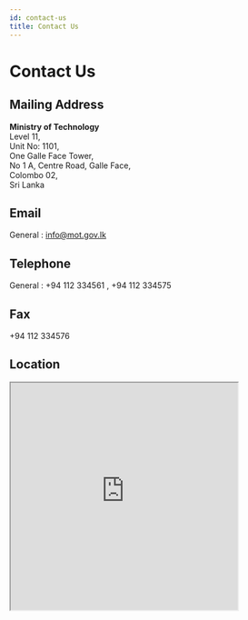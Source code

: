 ```yaml
---
id: contact-us
title: Contact Us
---
```


# Contact Us

## Mailing Address

**Ministry of Technology**  
Level 11,  
Unit No: 1101,  
One Galle Face Tower,  
No 1 A, Centre Road, Galle Face,  
Colombo 02,  
Sri Lanka

## Email

General : info@mot.gov.lk

## Telephone

General : +94 112 334561 , +94 112 334575

<!-- Co-ordinator to the secretary : +94 77 725 6920 -->

## Fax

+94 112 334576

## Location

<iframe data-class="map" src="https://www.google.com/maps/embed?pb=!1m18!1m12!1m3!1d3654.9820550029103!2d79.84387738403633!3d6.927872314729165!2m3!1f0!2f0!3f0!3m2!1i1024!2i768!4f13.1!3m3!1m2!1s0x3ae2597bb5502b0d%3A0x48bcfbe2a5b2b3b7!2sOne%20Galle%20Face%20Tower!5e0!3m2!1sen!2slk!4v1697103848035!5m2!1sen!2slk" width="400" height="400"></iframe>
